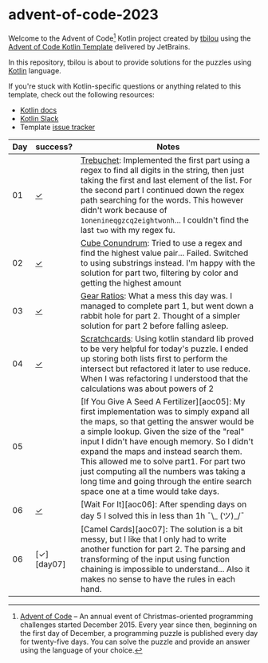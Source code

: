 # advent-of-code-2023

Welcome to the Advent of Code[^aoc] Kotlin project created by [tbilou][github] using the [Advent of Code Kotlin Template][template] delivered by JetBrains.

In this repository, tbilou is about to provide solutions for the puzzles using [Kotlin][kotlin] language.

If you're stuck with Kotlin-specific questions or anything related to this template, check out the following resources:

- [Kotlin docs][docs]
- [Kotlin Slack][slack]
- Template [issue tracker][issues]


[^aoc]:
    [Advent of Code][aoc] – An annual event of Christmas-oriented programming challenges started December 2015.
    Every year since then, beginning on the first day of December, a programming puzzle is published every day for twenty-five days.
    You can solve the puzzle and provide an answer using the language of your choice.

| Day | success?   | Notes                                                                                                                                                                                                                                                                                                                                                                                                                                                      |
|-----|------------|------------------------------------------------------------------------------------------------------------------------------------------------------------------------------------------------------------------------------------------------------------------------------------------------------------------------------------------------------------------------------------------------------------------------------------------------------------|
| 01  | [✓][day01] | [Trebuchet][aoc01]: Implemented the first part using a regex to find all digits in the string, then just taking the first and last element of the list. For the second part I continued down the regex path searching for the words. This however didn't work because of `1onenineqgzcq2eightwonh`... I couldn't find the last `two` with my regex fu.                                                                                                     | 
| 02  | [✓][day02] | [Cube Conundrum][aoc02]: Tried to use a regex and find the highest value pair... Failed. Switched to using substrings instead. I'm happy with the solution for part two, filtering by color and getting the highest amount                                                                                                                                                                                                                                 | 
| 03  | [✓][day03] | [Gear Ratios][aoc03]: What a mess this day was. I managed to complete part 1, but went down a rabbit hole for part 2. Thought of a simpler solution for part 2 before falling asleep.                                                                                                                                                                                                                                                                      | 
| 04  | [✓][day04] | [Scratchcards][aoc04]: Using kotlin standard lib proved to be very helpful for today's puzzle. I ended up storing both lists first to perform the intersect but refactored it later to use reduce. When I was refactoring I understood that the calculations was about powers of 2                                                                                                                                                                         | 
| 05  | [][day05]  | [If You Give A Seed A Fertilizer][aoc05]: My first implementation was to simply expand all the maps, so that getting the answer would be a simple lookup. Given the size of the "real" input I didn't have enough memory. So I didn't expand the maps and instead search them. This allowed me to solve part1. For part two just computing all the numbers was taking a long time and going through the entire search space one at a time would take days. | 
| 06  | [✓][day06] | [Wait For It][aoc06]: After spending days on day 5 I solved this in less than 1h ¯\\_ (ツ)_/¯                                                                                                                                                                                                                                                                                                                                                               | 
| 06  | [✓][day07] | [Camel Cards][aoc07]: The solution is a bit messy, but I like that I only had to write another function for part 2. The parsing and transforming of the input using function chaining is impossible to understand... Also it makes no sense to have the rules in each hand.                                                                                                                                                                                | 
 

[aoc01]: https://adventofcode.com/2023/day/1
[aoc02]: https://adventofcode.com/2023/day/2
[aoc03]: https://adventofcode.com/2023/day/3
[aoc04]: https://adventofcode.com/2023/day/4
[aoc04]: https://adventofcode.com/2023/day/5
[aoc04]: https://adventofcode.com/2023/day/6
[day01]: src/Day01.kt
[day02]: src/Day02.kt
[day03]: src/Day03.kt
[day04]: src/Day04.kt
[day05]: src/Day05.kt
[day06]: src/Day06.kt

[aoc]: https://adventofcode.com
[docs]: https://kotlinlang.org/docs/home.html
[github]: https://github.com/tbilou
[issues]: https://github.com/kotlin-hands-on/advent-of-code-kotlin-template/issues
[kotlin]: https://kotlinlang.org
[slack]: https://surveys.jetbrains.com/s3/kotlin-slack-sign-up
[template]: https://github.com/kotlin-hands-on/advent-of-code-kotlin-template
